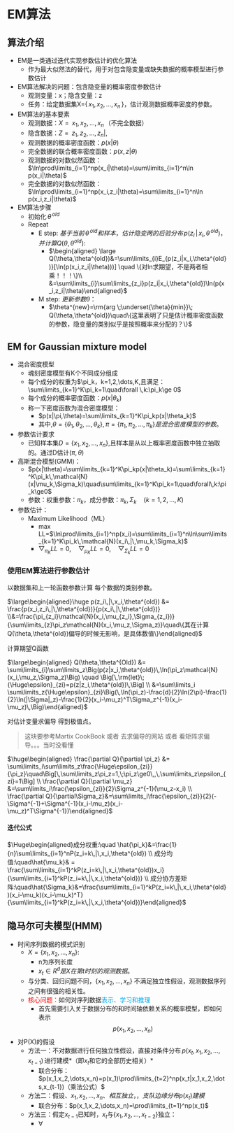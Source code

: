 # EM算法

## 算法介绍
- EM是一类通过迭代实现参数估计的优化算法
	- 作为最大似然法的替代，用于对包含隐变量或缺失数据的概率模型进行参数估计
- EM算法解决的问题：包含隐变量的概率密度参数估计
	- 观测变量：x；隐含变量：z
	- 任务：给定数据集X={$\,x_1,x_2,\dots,x_n\,$}，估计观测数据概率密度的参数。
- EM算法的基本要素
	- 观测数据：$X={\,x_1,x_2,\dots,x_n\,}$（不完全数据）
	- 隐含数据：$Z={\,z_1,z_2,\dots,z_n|,}$
	- 观测数据的概率密度函数：$p(x|\theta)$
	- 完全数据的联合概率密度函数：$p(x,z|\theta)$
	- 观测数据的对数似然函数：$\ln\prod\limits_{i=1}^np(x_i|\theta)=\sum\limits_{i=1}^n\ln p(x_i|\theta)$
	- 完全数据的对数似然函数：$\ln\prod\limits_{i=1}^np(x_i,z_i|\theta)=\sum\limits_{i=1}^n\ln p(x_i,z_i|\theta)$
- EM算法步骤
	- 初始化$\,\theta^{\,old}$
	- Repeat
		- E step: $基于当前\,\theta^{\,old}和样本，估计隐变两的后验分布\,p(z_i\,|\,x_i,\theta^{\,old})，并计算Q(\theta,\theta^{old}):$
			- $\begin{aligned} \large Q(\theta,\theta^{old})&=\sum\limits_{i}E_{p(z_i|x_i,\theta^{old})}[\ln(p(x_i,z_i|\theta)))] \quad \{对ln求期望，不是两者相乘！！！\}\\ &=\sum\limits_{i}\sum\limits_{z_i}p(z_i|x_i,\theta^{old})\ln(p(x_i,z_i|\theta)\end{aligned}$
		- M step: $更新参数\theta$：
			- $\theta^{new}=\rm{arg \;\underset{\theta}{min}}\; Q(\theta,\theta^{old})\quad\{这里表明了只是估计概率密度函数的参数，隐变量的类别似乎是按照概率来分配的？\}$
## EM for Gaussian mixture model
- 混合密度模型
	- 魂刻密度模型有K个不同成分组成
	- 每个成分的权重为$\pi_k，k=1,2,\dots,K,且满足：\sum\limits_{k=1}^K\pi_k=1\quad\forall \,k:\pi_k\ge 0$
	- 每个成分的概率密度函数：$p(x|\theta_k)$
	- 称一下密度函数为混合密度模型：
		- $p(x|\pi,\theta)=\sum\limits_{k=1}^K\pi_kp(x|\theta_k)$
		- 其中,$\theta=\{\theta_1,\theta_2,\dots,\theta_k\},\pi=\{\pi_1,\pi_2,\dots,\pi_k\}是混合密度模型的参数。$
- 参数估计要求
	- 已知样本集$D=\{x_1,x_2,\dots,x_n\},$且样本是从以上概率密度函数中独立抽取的。通过D估计$(\pi,\theta)$
- 高斯混合模型(GMM)：
	- $p(x|\theta)=\sum\limits_{k=1}^K\pi_kp(x|\theta_k)=\sum\limits_{k=1}^K\pi_k\,\mathcal{N}(x|\mu_k,\Sigma_k)\quad\sum\limits_{k=1}^K\pi_k=1\quad\forall\,k:\pi_k\ge0$
	- 参数：权重参数：$\pi_k$，成分参数：$\pi_k,\Sigma_k\quad(k=1,2,\dots,K)$
- 参数估计：
	- Maximum Likelihood（ML）
		- max LL=$\ln\prod\limits_{i=1}^np(x_i)=\sum\limits_{i=1}^n\ln\sum\limits_{k=1}^K\pi_k\,\mathcal{N}(x_i\,|\,\mu_k,\Sigma_k)$
		- $\bigtriangledown_{\pi_K}LL=0,\quad\bigtriangledown_{\mu_K}LL=0,\quad\bigtriangledown_{\Sigma_k}LL=0$
### 使用EM算法进行参数估计

以数据集和上一轮函数参数计算 每个数据的类别参数。

$\large\begin{aligned}\huge p(z_i\,|\,x_i,\theta^{old}) &= \frac{p(x_i,z_i\,|\,\theta^{old})}{p(x_i\,|\,\theta^{old})} \\&=\frac{\pi_{z_i}\mathcal{N}(x_i,\mu_{z_i},\Sigma_{z_i})}{\sum\limits_{z}\pi_z\mathcal{N}(x_i,\mu_z,\Sigma_z)}\quad\{其在计算Q(\theta,\theta^{old})偏导的时候无影响，是具体数值\}\end{aligned}$

计算期望Q函数

$\large\begin{aligned} Q(\theta,\theta^{Old}) &= \sum\limits_{i}\sum\limits_z\Big(p(z|x_i,\theta^{old})\,\ln(\pi_z\mathcal{N}(x_i,\mu_z,\Sigma_z)\Big) \quad \Big[\,\rm{let}\;{\Huge\epsilon}_{zi}=p(z|z_i,\theta^{old})\,\Big] \\ &=\sum\limits_i \sum\limits_z{\Huge\epsilon}_{zi}\Big(\,\ln(\pi_z)-\frac{d}{2}\ln(2\pi)-\frac{1}{2}\ln(|\Sigma|_z)-\frac{1}{2}(x_i-\mu_z)^T\Sigma_z^{-1}(x_i-\mu_z)\,\Big)\end{aligned}$

对估计变量求偏导 得到极值点。
> 这块要参考Martix CookBook 或者 去求偏导的网站 或者 看矩阵求偏导。。。当时没看懂

$\huge\begin{aligned} \frac{\partial Q}{\partial \pi_z} &= \sum\limits_i\sum\limits_z\frac{\Huge\epsilon_{zi}}{\pi_z}\quad\Big[\,\sum\limits_z\pi_z=1,\;\pi_z\ge0\,,\,\sum\limits_z\epsilon_{zi}=1\Big] \\ \frac{\partial Q}{\partial \mu_z} &=\sum\limits_i\frac{\epsilon_{zi}}{2}\Sigma_z^{-1}(\mu_z-x_i) \\ \frac{\partial Q}{\partial\Sigma_z}&=\sum\limits_i\frac{\epsilon_{zi}}{2}(-\Sigma^{-1}+\Sigma^{-1}(x_i-\mu_z)(x_i-\mu_z)^T\Sigma^{-1})\end{aligned}$

#### 迭代公式

$\Huge\begin{aligned}成分权重:\quad \hat{\pi_k}&=\frac{1}{n}\sum\limits_{i=1}^nP(z_i=k\,|\,x_i,\theta^{old}) \\ 成分均值:\quad\hat{\mu_k}& = \frac{\sum\limits_{i=1}^kP(z_i=k\,|\,x_i,\theta^{old})x_i}{\sum\limits_{i=1}^kP(z_i=k\,|\,x_i,\theta^{old})} \\ 成分协方差矩阵:\quad\hat{\Sigma_k}&=\frac{\sum\limits_{i=1}^kP(z_i=k\,|\,x_i,\theta^{old})(x_i-\mu_k)(x_i-\mu_k)^T}{\sum\limits_{i=1}^kP(z_i=k\,|\,x_i,\theta^{old})}\end{aligned}$
## 隐马尔可夫模型(HMM)

- 时间序列数据的模式识别
	- $X=\{x_1,x_2,\dots,x_n\}:$
		- n为序列长度
		- $x_t\in R^d是X在第t时刻的观测数据。$
	- 与分类、回归问题不同，$\{x_1,x_2,\dots,x_n\}\;$不满足独立性假设，观测数据序列之间有很强的相关性。
	- <font color="#ff0000">核心问题：</font>如何对序列数据<font color="##00aaff">表示、学习和推理</font>
		- 首先需要引入关于数据分布的和时间轴依赖关系的概率模型，即如何表示$$p(x_1,x_2,\dots,x_n)$$
- 对P(X)的假设
	- 方法一：不对数据进行任何独立性假设，直接对条件分布$\,p(x_t,x_1,x_2,\dots,x_{t-1})\,$进行建模*（即$x_t$和它的全部历史相关）*
		- 联合分布：$p(x_1,x_2,\dots,x_n)=p(x_1)\prod\limits_{t=2}^np(x_t|x_1,x_2,\dots,x_{t-1})（乘法公式）$
	- 方法二：假设$、{x_1,x_2,\dots,x_n、}相互独立，，支队边缘分布p(x_t)建模$
		- 联合分布：$p(x_1,x_2,\dots,x_n)=\prod\limits_{t=1}^np(x_t)$
	- 方法三：假定$x_{t-1}$已知时，$x_t$与$\{x_1,x_2,\dots,x_{t-2}\}$独立：
		- $\forall$
